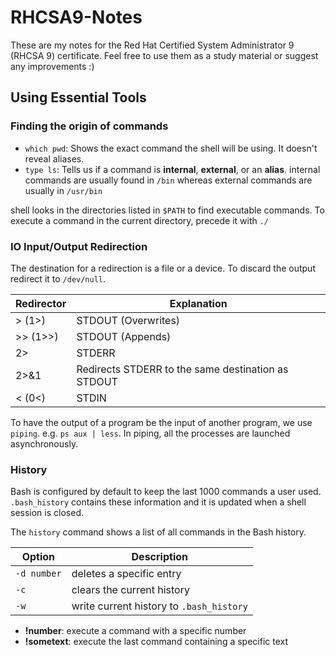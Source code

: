# RHCSA9-Notes
These are my notes for the Red Hat Certified System Administrator 9 (RHCSA 9) certificate. Feel free to use them as a study material or suggest any improvements :)

## Using Essential Tools

### Finding the origin of commands

* `which pwd`: Shows the exact command the shell will be using. It doesn't reveal aliases.
* `type ls`: Tells us if a command is **internal**, **external**, or an **alias**.
internal commands are usually found in `/bin` whereas external commands are usually in `/usr/bin`

shell looks in the directories listed in `$PATH` to find executable commands. To execute a command in the current directory, precede it with `./`

### IO Input/Output Redirection

The destination for a redirection is a file or a device. To discard the output redirect it to `/dev/null`.

Redirector | Explanation
--- | ---
\> (1\>) | STDOUT (Overwrites)
\>\> (1\>\>) | STDOUT (Appends)
2\> | STDERR
2\>&1 | Redirects STDERR to the same destination as STDOUT
\< (0\<) | STDIN

To have the output of a program be the input of another program, we use `piping`. e.g. `ps aux | less`. In piping, all the processes are launched asynchronously.

### History

Bash is configured by default to keep the last 1000 commands a user used. `.bash_history` contains these information and it is updated when a shell session is closed.

The `history` command shows a list of all commands in the Bash history.

Option | Description
--- | ---
`-d number` | deletes a specific entry
`-c` | clears the current history
`-w` | write current history to `.bash_history`

* **!number**: execute a command with a specific number
* **!sometext**: execute the last command containing a specific text

